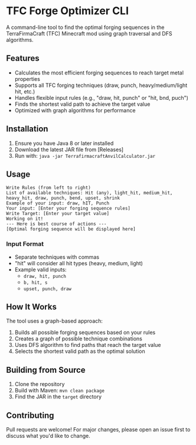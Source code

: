 # TFC Forge Optimizer CLI

A command-line tool to find the optimal forging sequences in the TerraFirmaCraft (TFC) Minecraft mod using graph traversal and DFS algorithms.

## Features

- Calculates the most efficient forging sequences to reach target metal properties
- Supports all TFC forging techniques (draw, punch, heavy/medium/light hit, etc.)
- Handles flexible input rules (e.g., "draw, hit, punch" or "hit, bnd, puch")
- Finds the shortest valid path to achieve the target value
- Optimized with graph algorithms for performance

## Installation

1. Ensure you have Java 8 or later installed
2. Download the latest JAR file from [Releases]
3. Run with: `java -jar TerrafirmacraftAnvilCalculator.jar`

## Usage

```
Write Rules (from left to right)
List of available techniques: Hit (any), light_hit, medium_hit, heavy_hit, draw, punch, bend, upset, shrink
Example of your input: draw, hIT, Punch
Your input: [Enter your forging sequence rules]
Write Target: [Enter your target value]
Working on it!
--- Here is best course of actions ---
[Optimal forging sequence will be displayed here]
```

### Input Format
- Separate techniques with commas
- "hit" will consider all hit types (heavy, medium, light)
- Example valid inputs:
  - `draw, hit, punch`
  - `b, hit, s`
  - `upset, punch, draw`

## How It Works

The tool uses a graph-based approach:
1. Builds all possible forging sequences based on your rules
2. Creates a graph of possible technique combinations
3. Uses DFS algorithm to find paths that reach the target value
4. Selects the shortest valid path as the optimal solution

## Building from Source

1. Clone the repository
2. Build with Maven: `mvn clean package`
3. Find the JAR in the `target` directory

## Contributing

Pull requests are welcome! For major changes, please open an issue first to discuss what you'd like to change.
